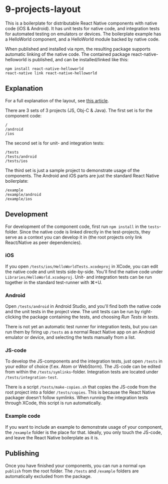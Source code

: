 # 9-projects-layout

This is a boilerplate for distributable React Native components with native code
(iOS & Android). It has unit tests for native code, and integration tests for automated testing
on emulators or devices. The boilerplate example has a HelloWorld component, and a HelloWorld
module backed by native code.

When published and installed via npm, the resulting package supports automatic linking of the native 
code. The contained package react-native-helloworld is published, and can be installed/linked like 
this:

    npm install react-native-helloworld
    react-native link react-native-helloworld

## Explanation

For a full explanation of the layout, see 
[this article](https://www.benwixen.com/articles/distributing-react-native-components-with-native-code).

There are 3 sets of 3 projects (JS, Obj-C & Java). The first set is for the component code:

    /
    /android
    /ios

The second set is for unit- and integration tests:

    /tests
    /tests/android
    /tests/ios
    
The third set is just a sample project to demonstrate usage of the components. The Android and iOS
parts are just the standard React Native boilerplate:

    /example
    /example/android
    /example/ios

## Development

For development of the component code, first run `npm install` in the `tests`-folder. Since the 
native code is linked directly in the test-projects, they serve as a context you can develop it in
(the root projects only link React/Native as peer dependencies). 

### iOS

If you open `/tests/ios/HelloWorldTests.xcodeproj` in XCode, you can edit the native code and 
unit tests side-by-side. You'll find the native code under `Libraries/HelloWorld.xcodeproj`. 
Unit- and integration tests can be run together in the standard test-runner with ⌘+U.

### Android

Open `/tests/android` in Android Studio, and you'll find both the native code and the unit tests
in the project view. The unit tests can be run by right-clicking the package containing the tests,
and choosing *Run Tests in tests*.

There is not yet an automatic test runner for integration tests, but you can run them by firing up
 `/tests` as a normal React Native app on an Android emulator or device, and selecting the tests 
 manually from a list.

### JS-code

To develop the JS-components and the integration tests, just open `/tests` in your editor of choice 
(f.ex. Atom or WebStorm). The JS-code can be edited from within the `/tests/symlinks`-folder.
Integration tests are located under `/tests/integration-test`.

There is a script `/tests/make-copies.sh` that copies the JS-code from the root project into a 
folder `/tests/copies`. This is because the React Native packager doesn't follow symlinks. When 
running the integration tests through XCode, this script is run automatically.

### Example code

If you want to include an example to demonstrate usage of your component, the `/example` folder is 
the place for that. Ideally, you only touch the JS-code, and leave the React Native 
boilerplate as it is.

## Publishing

Once you have finished your components, you can run a normal `npm publish` from the root folder. The
`/tests` and `/example` folders are automatically excluded from the package.
